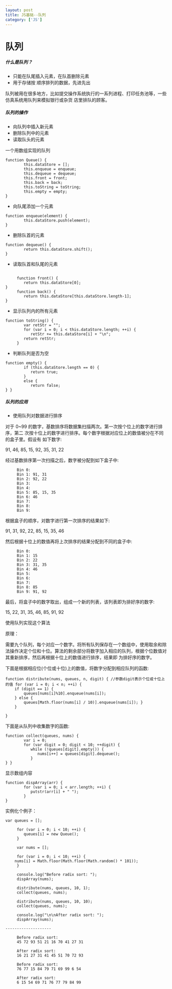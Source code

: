 ```yaml
---
layout: post
title: JS基础--队列 
category: ['JS'] 
---
```





# 队列 


##### 什么是队列？


* 只能在队尾插入元素，在队首删除元素
* 用于存储按 顺序排列的数据，先进先出


队列被用在很多地方，比如提交操作系统执行的一系列进程、打印任务池等，一些仿真系统用队列来模拟银行或杂货 店里排队的顾客。



##### 队列的操作

* 向队列中插入新元素
* 删除队列中的元素
* 读取队头的元素


一个用数组实现的队列

```
function Queue() {
        this.dataStore = [];
        this.enqueue = enqueue;
        this.dequeue = dequeue;
        this.front = front;
        this.back = back;
        this.toString = toString;
        this.empty = empty;
}
```


* 向队尾添加一个元素 

```
function enqueue(element) {
        this.dataStore.push(element);
}
```

* 删除队首的元素 

```
function dequeue() {
        return this.dataStore.shift();
}
```

* 读取队首和队尾的元素 

```

     function front() {
        return this.dataStore[0];
}
     function back() {
        return this.dataStore[this.dataStore.length-1];
}
```


* 显示队列内的所有元素 

```
function toString() {
        var retStr = "";
        for (var i = 0; i < this.dataStore.length; ++i) {
           retStr += this.dataStore[i] + "\n";
        return retStr;
     }
```

* 判断队列是否为空 

```
function empty() {
        if (this.dataStore.length == 0) {
           return true;
        }
        else {
           return false;
} }

```

##### 队列的应用


* 使用队列对数据进行排序 

对于 0~99 的数字，基数排序将数据集扫描两次。第一次按个位上的数字进行排序，第二 次按十位上的数字进行排序。每个数字根据对应位上的数值被分在不同的盒子里。假设有 如下数字:

91, 46, 85, 15, 92, 35, 31, 22

经过基数排序第一次扫描之后，数字被分配到如下盒子中:

```
     Bin 0:
     Bin 1: 91, 31
     Bin 2: 92, 22
     Bin 3:
     Bin 4:
     Bin 5: 85, 15, 35
     Bin 6: 46
     Bin 7:
     Bin 8:
     Bin 9:
```

根据盒子的顺序，对数字进行第一次排序的结果如下:

91, 31, 92, 22, 85, 15, 35, 46

然后根据十位上的数值再将上次排序的结果分配到不同的盒子中:


```
     Bin 0:
     Bin 1: 15
     Bin 2: 22
     Bin 3: 31, 35
     Bin 4: 46
     Bin 5:
     Bin 6:
     Bin 7:
     Bin 8: 85
     Bin 9: 91, 92
```

最后，将盒子中的数字取出，组成一个新的列表，该列表即为排好序的数字:

15, 22, 31, 35, 46, 85, 91, 92

使用队列实现这个算法

原理：

需要九个队列，每个对应一个数字。将所有队列保存在一个数组中，使用取余和除法操作决定个位和十位。算法的剩余部分将数字加入相应的队列，根据个位数值对其重新排序，然后再根据十位上的数值进行排序，结果即 为排好序的数字。


下面是根据相应位(个位或十位)上的数值，将数字分配到相应队列的函数:

```
function distribute(nums, queues, n, digit) { //参数digit表示个位或十位上的值 for (var i = 0; i < n; ++i) {
	if (digit == 1) {
	    queues[nums[i]%10].enqueue(nums[i]);
	} else {
	    queues[Math.floor(nums[i] / 10)].enqueue(nums[i]); }
	} 

}
```

下面是从队列中收集数字的函数:

```
function collect(queues, nums) {
        var i = 0;
        for (var digit = 0; digit < 10; ++digit) {
           while (!queues[digit].empty()) {
              nums[i++] = queues[digit].dequeue();
           }
} }

```


显示数组内容 


```
function dispArray(arr) {
        for (var i = 0; i < arr.length; ++i) {
           putstr(arr[i] + " ");
        }
}

```

实例化个例子：

```
var queues = [];

     for (var i = 0; i < 10; ++i) {
        queues[i] = new Queue();
     }

     var nums = [];

     for (var i = 0; i < 10; ++i) {
	nums[i] = Math.floor(Math.floor(Math.random() * 101)); 
     }

     console.log("Before radix sort: ");
     dispArray(nums);

     distribute(nums, queues, 10, 1);
     collect(queues, nums);

     distribute(nums, queues, 10, 10);
     collect(queues, nums);

     console.log("\n\nAfter radix sort: ");
     dispArray(nums);

--------------------

     Before radix sort:
     45 72 93 51 21 16 70 41 27 31

     After radix sort:
     16 21 27 31 41 45 51 70 72 93

     Before radix sort:
     76 77 15 84 79 71 69 99 6 54

     After radix sort:
     6 15 54 69 71 76 77 79 84 99



```




